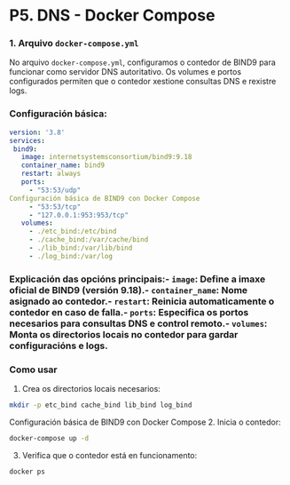 
# P5. DNS - Docker Compose

 ### 1. Arquivo `docker-compose.yml`
 No arquivo `docker-compose.yml`, configuramos o contedor de BIND9 para funcionar como servidor
 DNS autoritativo. Os volumes e portos configurados permiten que o contedor xestione consultas
 DNS e rexistre logs.
 ### Configuración básica:
 ```yaml
 version: '3.8'
 services:
  bind9:
    image: internetsystemsconsortium/bind9:9.18
    container_name: bind9
    restart: always
    ports:
      - "53:53/udp"
Configuración básica de BIND9 con Docker Compose
      - "53:53/tcp"
      - "127.0.0.1:953:953/tcp"
    volumes:
      - ./etc_bind:/etc/bind
      - ./cache_bind:/var/cache/bind
      - ./lib_bind:/var/lib/bind
      - ./log_bind:/var/log
 ```
 ### Explicación das opcións principais:- `image`: Define a imaxe oficial de BIND9 (versión 9.18).- `container_name`: Nome asignado ao contedor.- `restart`: Reinicia automaticamente o contedor en caso de falla.- `ports`: Especifica os portos necesarios para consultas DNS e control remoto.- `volumes`: Monta os directorios locais no contedor para gardar configuracións e logs.
 ### Como usar
 1. Crea os directorios locais necesarios:
   ```bash
   mkdir -p etc_bind cache_bind lib_bind log_bind
   ```
Configuración básica de BIND9 con Docker Compose
 2. Inicia o contedor:
   ```bash
   docker-compose up -d
   ```
 3. Verifica que o contedor está en funcionamento:
   ```bash
   docker ps
   ```
